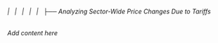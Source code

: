 ###### |   |   |   |   |   ├── Analyzing Sector-Wide Price Changes Due to Tariffs

*Add content here*